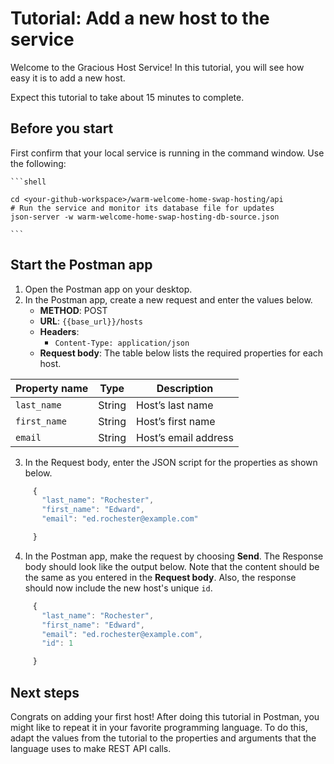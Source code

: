 # Tutorial: Add a new host to the service

Welcome to the Gracious Host Service! In this tutorial, you will see how easy it is to add a new host.

Expect this tutorial to take about 15 minutes to complete.

## Before you start

First confirm that your local service is running in the command window. Use the following:

    ```shell
    
    cd <your-github-workspace>/warm-welcome-home-swap-hosting/api
    # Run the service and monitor its database file for updates
    json-server -w warm-welcome-home-swap-hosting-db-source.json

    ```

## Start the Postman app

1. Open the Postman app on your desktop.
2. In the Postman app, create a new request and enter the values below.
    * **METHOD**: POST
    * **URL**: `{{base_url}}/hosts`
    * **Headers**:
        * `Content-Type: application/json`
    * **Request body**:
        The table below lists the required properties for each host.

| Property name | Type | Description |
| ------------- | ----------- | ----------- |
| `last_name` | String | Host’s last name |
| `first_name` | String | Host’s first name|
| `email` | String |Host’s email address |

3. In the Request body, enter the JSON script for the properties as shown below.

```js
     {
       "last_name": "Rochester",
       "first_name": "Edward",
       "email": "ed.rochester@example.com"

     }
```

4. In the Postman app, make the request by choosing **Send**. The Response body should look like the output below. Note that the content should be the same as you entered in the **Request body**. Also, the response should now include the new host's unique `id`.

```js
     {
       "last_name": "Rochester",
       "first_name": "Edward",
       "email": "ed.rochester@example.com",
       "id": 1

     }
```

## Next steps

Congrats on adding your first host! After doing this tutorial in Postman, you might like to repeat it in your favorite programming language. To do this, adapt the values from the tutorial to the properties and arguments that the language uses to make REST API calls.

